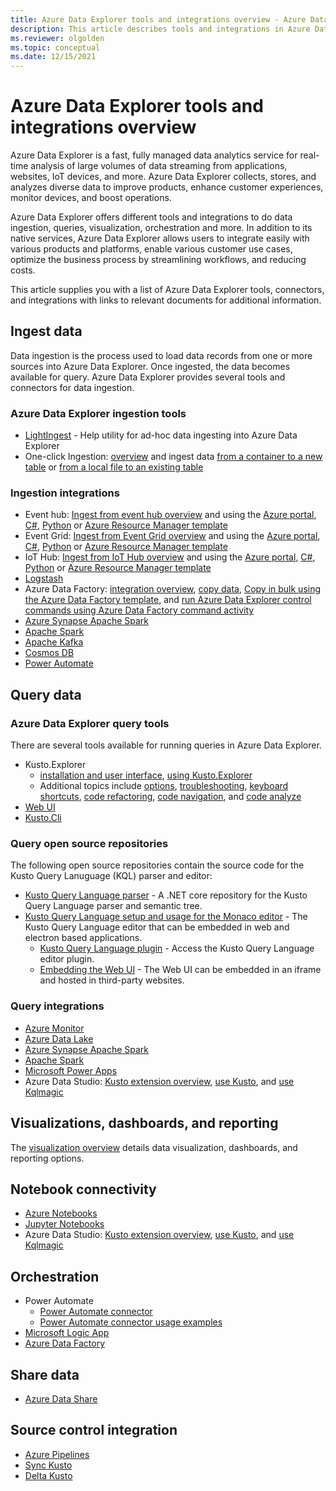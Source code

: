 ```yaml
---
title: Azure Data Explorer tools and integrations overview - Azure Data Explorer
description: This article describes tools and integrations in Azure Data Explorer.
ms.reviewer: olgolden
ms.topic: conceptual
ms.date: 12/15/2021
---
```

# Azure Data Explorer tools and integrations overview

Azure Data Explorer is a fast, fully managed data analytics service for real-time analysis of large volumes of data streaming from applications, websites, IoT devices, and more. Azure Data Explorer collects, stores, and analyzes diverse data to improve products, enhance customer experiences, monitor devices, and boost operations.

Azure Data Explorer offers different tools and integrations to do data ingestion, queries, visualization, orchestration and more. In addition to its native services, Azure Data Explorer allows users to integrate easily with various products and platforms, enable various customer use cases, optimize the business process by streamlining workflows, and reducing costs.

This article supplies you with a list of Azure Data Explorer tools, connectors, and integrations with links to relevant documents for additional information.

## Ingest data

Data ingestion is the process used to load data records from one or more sources into Azure Data Explorer. Once ingested, the data becomes available for query. Azure Data Explorer provides several tools and connectors for data ingestion.

### Azure Data Explorer ingestion tools

* [LightIngest](lightingest.md) - Help utility for ad-hoc data ingesting into Azure Data Explorer
* One-click Ingestion: [overview](ingest-data-one-click.md) and ingest data [from a container to a new table](one-click-ingestion-new-table.md)
or [from a local file to an existing table](one-click-ingestion-existing-table.md)

### Ingestion integrations

* Event hub: [Ingest from event hub overview](ingest-data-event-hub-overview.md) and using the [Azure portal](ingest-data-event-hub.md), [C#](data-connection-event-hub-csharp.md), [Python](data-connection-event-hub-python.md) or [Azure Resource Manager template](data-connection-event-hub-resource-manager.md)
* Event Grid: [Ingest from Event Grid overview](ingest-data-event-grid-overview.md) and using the [Azure portal](ingest-data-event-grid.md), [C#](data-connection-event-grid-csharp.md), [Python](data-connection-event-grid-python.md) or [Azure Resource Manager template](data-connection-event-grid-resource-manager.md)
* IoT Hub: [Ingest from IoT Hub overview](ingest-data-iot-hub-overview.md) and using the [Azure portal](ingest-data-iot-hub.md), [C#](data-connection-iot-hub-csharp.md), [Python](data-connection-iot-hub-python.md) or [Azure Resource Manager template](data-connection-iot-hub-resource-manager.md)
* [Logstash](ingest-data-logstash.md)
* Azure Data Factory: [integration overview](data-factory-integration.md), [copy data](data-factory-load-data.md), [Copy in bulk using the Azure Data Factory template](data-factory-template.md), and [run Azure Data Explorer control commands using Azure Data Factory command activity](data-factory-command-activity.md)
* [Azure Synapse Apache Spark](/azure/synapse-analytics/quickstart-connect-azure-data-explorer?context=%252fazure%252fdata-explorer%252fcontext%252fcontext)
* [Apache Spark](spark-connector.md)
* [Apache Kafka](ingest-data-kafka.md)
* [Cosmos DB](https://github.com/Azure/azure-kusto-labs/tree/master/cosmosdb-adx-integration)
* [Power Automate](flow.md)

## Query data

### Azure Data Explorer query tools

There are several tools available for running queries in Azure Data Explorer.

* Kusto.Explorer
    * [installation and user interface](kusto/tools/kusto-explorer.md), [using Kusto.Explorer](kusto/tools/kusto-explorer-using.md)
    * Additional topics include [options](kusto/tools/kusto-explorer-options.md), [troubleshooting](kusto/tools/kusto-explorer-troubleshooting.md), [keyboard shortcuts](kusto/tools/kusto-explorer-shortcuts.md), [code refactoring](kusto/tools/kusto-explorer-refactor.md), [code navigation](kusto/tools/kusto-explorer-codenav.md), and [code analyze](kusto/tools/kusto-explorer-code-analyzer.md)
* [Web UI](web-query-data.md)
* [Kusto.Cli](kusto/tools/kusto-cli.md)

### Query open source repositories

The following open source repositories contain the source code for the Kusto Query Lanuguage (KQL) parser and editor:

* [Kusto Query Language parser](https://github.com/microsoft/Kusto-Query-Language) - A .NET core repository for the Kusto Query Language parser and semantic tree.
* [Kusto Query Language setup and usage for the Monaco editor](./kusto/api/monaco/monaco-kusto.md) - The Kusto Query Language editor that can be embedded in web and electron based applications.
    * [Kusto Query Language plugin](https://github.com/Azure/monaco-kusto) - Access the Kusto Query Language editor plugin.
    * [Embedding the Web UI](./kusto/api/monaco/host-web-ux-in-iframe.md) - The Web UI can be embedded in an iframe and hosted in third-party websites.

### Query integrations

* [Azure Monitor](query-monitor-data.md)
* [Azure Data Lake](data-lake-query-data.md)
* [Azure Synapse Apache Spark](/azure/synapse-analytics/quickstart-connect-azure-data-explorer?context=%252fazure%252fdata-explorer%252fcontext%252fcontext)
* [Apache Spark](spark-connector.md)
* [Microsoft Power Apps](power-apps-connector.md)
* Azure Data Studio: [Kusto extension overview](/sql/azure-data-studio/extensions/kusto-extension?context=%252fazure%252fdata-explorer%252fcontext%252fcontext), [use Kusto](/sql/azure-data-studio/notebooks/notebooks-kusto-kernel?context=%252fazure%252fdata-explorer%252fcontext%252fcontext), and [use Kqlmagic](/sql/azure-data-studio/notebooks-kqlmagic?context=%252fazure%252fdata-explorer%252fcontext%252fcontext)

## Visualizations, dashboards, and reporting

The [visualization overview](viz-overview.md) details data visualization, dashboards, and reporting options. 

## Notebook connectivity

* [Azure Notebooks](/sql/azure-data-studio/notebooks/notebooks-kqlmagic?context=%252fazure%252fdata-explorer%252fcontext%252fcontext%253fcontext%253d%252fazure%252fdata-explorer%252fcontext%252fcontext)
* [Jupyter Notebooks](kqlmagic.md)
* Azure Data Studio: [Kusto extension overview](/sql/azure-data-studio/extensions/kusto-extension?context=%252fazure%252fdata-explorer%252fcontext%252fcontext), [use Kusto](/sql/azure-data-studio/notebooks/notebooks-kusto-kernel?context=%252fazure%252fdata-explorer%252fcontext%252fcontext), and [use Kqlmagic](/sql/azure-data-studio/notebooks-kqlmagic?context=%252fazure%252fdata-explorer%252fcontext%252fcontext)

## Orchestration

* Power Automate
    * [Power Automate connector](flow.md)
    * [Power Automate connector usage examples](flow-usage.md)
* [Microsoft Logic App](kusto/tools/logicapps.md) 
* [Azure Data Factory](data-factory-integration.md)

## Share data

* [Azure Data Share](data-share.md)

## Source control integration

* [Azure Pipelines](devops.md) 
* [Sync Kusto](kusto/tools/synckusto.md) 
* [Delta Kusto](https://github.com/microsoft/delta-kusto)